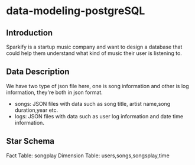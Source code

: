 # data-modeling-postgreSQL

## Introduction
Sparkify is a startup music company and want to design a database that could help them understand what kind of music their user is listening to. 

## Data Description 
We have two type of json file here, one is song information and other is log information, they're both in json format. 
* songs: JSON files with data such as song title, artist name,song duration,year etc.
* logs: JSON files with data such as user log information and date time information. 

## Star Schema 
Fact Table: songplay
Dimension Table: users,songs,songsplay,time 

